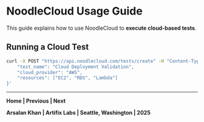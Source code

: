 # NoodleCloud Usage Guide

This guide explains how to use NoodleCloud to **execute cloud-based tests**.

## Running a Cloud Test

```bash
curl -X POST "https://api.noodlecloud.com/tests/create" -H "Content-Type: application/json" -d '{
    "test_name": "Cloud Deployment Validation",
    "cloud_provider": "AWS",
    "resources": ["EC2", "RDS", "Lambda"]
}'
```

---

**Home | Previous | Next**

**Arsalan Khan | Artifix Labs | Seattle, Washington | 2025**
